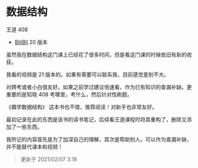 # 数据结构

王道 408

* [BiliBli](https://www.bilibili.com/video/BV1b7411N798) 20 版本

虽然我在数据结构这门课上已经花了很多时间，但是看这门课的时候依旧有新的收获。

我看的视频是 21 版本的。如果有需要可以联系我，目前感觉差别不大。

对跨考或者小白很友好。如果之前学过建议倍速看，作为已有知识的查漏补缺。更重要的是知晓 408 考哪里，考什么，然后针对性刷题。

《趣学数据结构》 这本书也不错，推荐阅读！对新手也非常友好。

最初记录在此的东西是该书的读书笔记，后续看王道课程时将其重构了，删除又添加了一些东西。

我所记的内容首先是为了加深自己的理解，其次是帮助别人。可以作为查漏补缺，并不能替代课本和视频！

> 更新于 2021/02/07 3:18